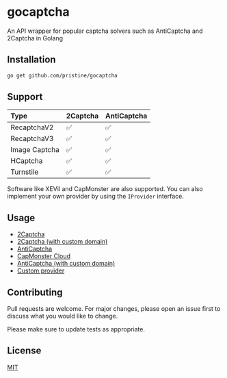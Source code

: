 # gocaptcha
An API wrapper for popular captcha solvers such as AntiCaptcha and 2Captcha in Golang

## Installation
```sh
go get github.com/pristine/gocaptcha
```

## Support
| Type          | 2Captcha | AntiCaptcha |
|:--------------|:---------|:------------|
 | RecaptchaV2   | ✅        | ✅           |
 | RecaptchaV3   | ✅        | ✅           |
| Image Captcha | ✅        | ✅           |
| HCaptcha      | ✅        | ✅           |
| Turnstile     | ✅        | ✅           |

Software like XEVil and CapMonster are also supported. You can also implement your own provider by 
using the `IProvider` interface.

## Usage
- [2Captcha](https://github.com/pristine/gocaptcha/blob/main/examples/twocaptcha/main.go)
- [2Captcha (with custom domain)](https://github.com/pristine/gocaptcha/blob/main/examples/twocaptcha_custom/main.go)
- [AntiCaptcha](https://github.com/pristine/gocaptcha/blob/main/examples/anticaptcha_custom/main.go)
- [CapMonster Cloud](https://github.com/pristine/gocaptcha/blob/main/examples/capmonster_cloud/main.go)
- [AntiCaptcha (with custom domain)](https://github.com/pristine/gocaptcha/blob/main/examples/anticaptcha_custom/main.go)
- [Custom provider](https://github.com/pristine/gocaptcha/blob/main/examples/custom_provider/main.go)

## Contributing
Pull requests are welcome. For major changes, please open an issue first to discuss what you would like to change.

Please make sure to update tests as appropriate.

## License
[MIT](https://choosealicense.com/licenses/mit/)
